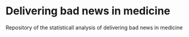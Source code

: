 # Delivering bad news in medicine
 Repository of the statisticall analysis of delivering bad news in medicine
